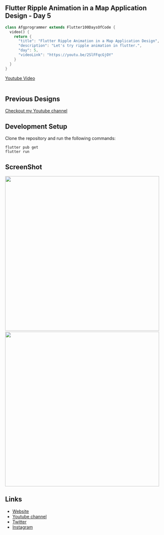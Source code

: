 ## Flutter Ripple Animation in a Map Application Design - Day 5

```dart
class Afgprogrammer extends Flutter100DaysOfCode {
  video() {
    return {
      "title": "Flutter Ripple Animation in a Map Application Design",
      "description": "Let's try ripple animation in flutter.",
      "day": 5,
      "videoLink": "https://youtu.be/2SlFFqcGjOY"
    }
  }
}
```
[Youtube Video](https://youtu.be/2SlFFqcGjOY)
<br><br>
## Previous Designs
[Checkout my Youtube channel](https://youtube.com/afgprogrammer)

## Development Setup
Clone the repository and run the following commands:
```
flutter pub get
flutter run
```

## ScreenShot

<img src="assets/screenshot/preview1.png" height="500em" />&nbsp;<img src="assets/screenshot/preview2.png" height="500em" />

## Links

* [Website](https://afgprogrammer.com)
* [Youtube channel](https://youtube.com/afgprogrammer)
* [Twitter](https://twitter.com/afgprogrammer)
* [Instagram](https://instagram.com/afgprogrammer)

